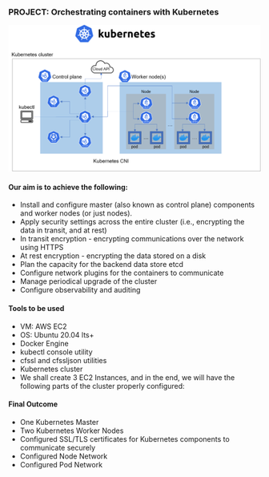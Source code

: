 ### PROJECT: Orchestrating containers with Kubernetes

![orchestrating-containers with Kubernetes](kubernetes.png)


#### Our aim is to achieve the following:

- Install and configure master (also known as control plane) components and worker nodes (or just nodes).
- Apply security settings across the entire cluster (i.e., encrypting the data in transit, and at rest)
- In transit encryption - encrypting communications over the network using HTTPS
- At rest encryption - encrypting the data stored on a disk
- Plan the capacity for the backend data store etcd
- Configure network plugins for the containers to communicate
- Manage periodical upgrade of the cluster
- Configure observability and auditing

#### Tools to be used 

- VM: AWS EC2
- OS: Ubuntu 20.04 lts+
- Docker Engine
- kubectl console utility
- cfssl and cfssljson utilities
- Kubernetes cluster
- We shall create 3 EC2 Instances, and in the end, we will have the following parts of the cluster properly configured:

#### Final Outcome 
- One Kubernetes Master
- Two Kubernetes Worker Nodes
- Configured SSL/TLS certificates for Kubernetes components to communicate securely
- Configured Node Network
- Configured Pod Network